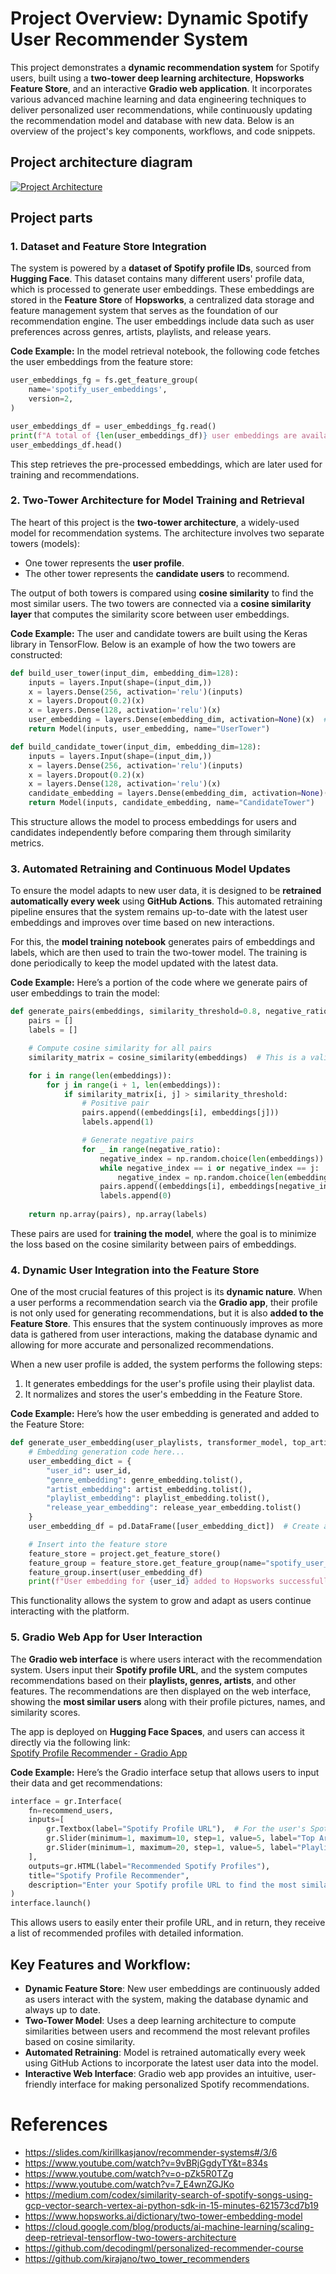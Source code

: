 # Project Overview: Dynamic Spotify User Recommender System

This project demonstrates a **dynamic recommendation system** for Spotify users, built using a **two-tower deep learning architecture**, **Hopsworks Feature Store**, and an interactive **Gradio web application**. It incorporates various advanced machine learning and data engineering techniques to deliver personalized user recommendations, while continuously updating the recommendation model and database with new data. Below is an overview of the project's key components, workflows, and code snippets.

## Project architecture diagram
[![Project Architecture](./documentation/project-architecture-v2.png)](./documentation/project-architecture-v2.png)

## Project parts

### 1. **Dataset and Feature Store Integration**

The system is powered by a **dataset of Spotify profile IDs**, sourced from **Hugging Face**. This dataset contains many different users' profile data, which is processed to generate user embeddings. These embeddings are stored in the **Feature Store** of **Hopsworks**, a centralized data storage and feature management system that serves as the foundation of our recommendation engine. The user embeddings include data such as user preferences across genres, artists, playlists, and release years.

**Code Example:** In the model retrieval notebook, the following code fetches the user embeddings from the feature store:

```python
user_embeddings_fg = fs.get_feature_group(
    name='spotify_user_embeddings',
    version=2,
)

user_embeddings_df = user_embeddings_fg.read()
print(f"A total of {len(user_embeddings_df)} user embeddings are available.")
user_embeddings_df.head()
```

This step retrieves the pre-processed embeddings, which are later used for training and recommendations.


### 2. **Two-Tower Architecture for Model Training and Retrieval**

The heart of this project is the **two-tower architecture**, a widely-used model for recommendation systems. The architecture involves two separate towers (models):

- One tower represents the **user profile**.
- The other tower represents the **candidate users** to recommend.

The output of both towers is compared using **cosine similarity** to find the most similar users. The two towers are connected via a **cosine similarity layer** that computes the similarity score between user embeddings.

**Code Example:** The user and candidate towers are built using the Keras library in TensorFlow. Below is an example of how the two towers are constructed:

```python
def build_user_tower(input_dim, embedding_dim=128):
    inputs = layers.Input(shape=(input_dim,))
    x = layers.Dense(256, activation='relu')(inputs)
    x = layers.Dropout(0.2)(x)
    x = layers.Dense(128, activation='relu')(x)
    user_embedding = layers.Dense(embedding_dim, activation=None)(x)  # Final user embedding
    return Model(inputs, user_embedding, name="UserTower")

def build_candidate_tower(input_dim, embedding_dim=128):
    inputs = layers.Input(shape=(input_dim,))
    x = layers.Dense(256, activation='relu')(inputs)
    x = layers.Dropout(0.2)(x)
    x = layers.Dense(128, activation='relu')(x)
    candidate_embedding = layers.Dense(embedding_dim, activation=None)(x)  # Final candidate embedding
    return Model(inputs, candidate_embedding, name="CandidateTower")
```

This structure allows the model to process embeddings for users and candidates independently before comparing them through similarity metrics.


### 3. **Automated Retraining and Continuous Model Updates**

To ensure the model adapts to new user data, it is designed to be **retrained automatically every week** using **GitHub Actions**. This automated retraining pipeline ensures that the system remains up-to-date with the latest user embeddings and improves over time based on new interactions.

For this, the **model training notebook** generates pairs of embeddings and labels, which are then used to train the two-tower model. The training is done periodically to keep the model updated with the latest data.

**Code Example:** Here’s a portion of the code where we generate pairs of user embeddings to train the model:

```python
def generate_pairs(embeddings, similarity_threshold=0.8, negative_ratio=1):
    pairs = []
    labels = []

    # Compute cosine similarity for all pairs
    similarity_matrix = cosine_similarity(embeddings)  # This is a valid pairwise similarity matrix

    for i in range(len(embeddings)):
        for j in range(i + 1, len(embeddings)):
            if similarity_matrix[i, j] > similarity_threshold:
                # Positive pair
                pairs.append((embeddings[i], embeddings[j]))
                labels.append(1)

                # Generate negative pairs
                for _ in range(negative_ratio):
                    negative_index = np.random.choice(len(embeddings))
                    while negative_index == i or negative_index == j:
                        negative_index = np.random.choice(len(embeddings))
                    pairs.append((embeddings[i], embeddings[negative_index]))
                    labels.append(0)
    
    return np.array(pairs), np.array(labels)
```

These pairs are used for **training the model**, where the goal is to minimize the loss based on the cosine similarity between pairs of embeddings.


### 4. **Dynamic User Integration into the Feature Store**

One of the most crucial features of this project is its **dynamic nature**. When a user performs a recommendation search via the **Gradio app**, their profile is not only used for generating recommendations, but it is also **added to the Feature Store**. This ensures that the system continuously improves as more data is gathered from user interactions, making the database dynamic and allowing for more accurate and personalized recommendations.

When a new user profile is added, the system performs the following steps:

1. It generates embeddings for the user's profile using their playlist data.
2. It normalizes and stores the user's embedding in the Feature Store.

**Code Example:** Here’s how the user embedding is generated and added to the Feature Store:

```python
def generate_user_embedding(user_playlists, transformer_model, top_artist_count, playlists_count):
    # Embedding generation code here...
    user_embedding_dict = {
        "user_id": user_id,
        "genre_embedding": genre_embedding.tolist(),
        "artist_embedding": artist_embedding.tolist(),
        "playlist_embedding": playlist_embedding.tolist(),
        "release_year_embedding": release_year_embedding.tolist()
    }
    user_embedding_df = pd.DataFrame([user_embedding_dict])  # Create a DataFrame with a single row

    # Insert into the feature store
    feature_store = project.get_feature_store()
    feature_group = feature_store.get_feature_group(name="spotify_user_embeddings", version=2)
    feature_group.insert(user_embedding_df)
    print(f"User embedding for {user_id} added to Hopsworks successfully.")
```

This functionality allows the system to grow and adapt as users continue interacting with the platform.


### 5. **Gradio Web App for User Interaction**

The **Gradio web interface** is where users interact with the recommendation system. Users input their **Spotify profile URL**, and the system computes recommendations based on their **playlists, genres, artists**, and other features. The recommendations are then displayed on the web interface, showing the **most similar users** along with their profile pictures, names, and similarity scores.

The app is deployed on **Hugging Face Spaces**, and users can access it directly via the following link:  
[Spotify Profile Recommender - Gradio App](https://huggingface.co/spaces/minifixio/ID2223-final-project)

**Code Example:** Here’s the Gradio interface setup that allows users to input their data and get recommendations:

```python
interface = gr.Interface(
    fn=recommend_users,
    inputs=[
        gr.Textbox(label="Spotify Profile URL"),  # For the user's Spotify URL
        gr.Slider(minimum=1, maximum=10, step=1, value=5, label="Top Artist Count"),  # For top artist count
        gr.Slider(minimum=1, maximum=20, step=1, value=5, label="Playlists Count")  # For playlists count
    ],
    outputs=gr.HTML(label="Recommended Spotify Profiles"),
    title="Spotify Profile Recommender",
    description="Enter your Spotify profile URL to find the most similar users based on your playlists!"
)
interface.launch()
```

This allows users to easily enter their profile URL, and in return, they receive a list of recommended profiles with detailed information.


## Key Features and Workflow:

- **Dynamic Feature Store**: New user embeddings are continuously added as users interact with the system, making the database dynamic and always up to date.
- **Two-Tower Model**: Uses a deep learning architecture to compute similarities between users and recommend the most relevant profiles based on cosine similarity.
- **Automated Retraining**: Model is retrained automatically every week using GitHub Actions to incorporate the latest user data into the model.
- **Interactive Web Interface**: Gradio web app provides an intuitive, user-friendly interface for making personalized Spotify recommendations.

# References
- https://slides.com/kirillkasjanov/recommender-systems#/3/6
- https://www.youtube.com/watch?v=9vBRjGgdyTY&t=834s
- https://www.youtube.com/watch?v=o-pZk5R0TZg
- https://www.youtube.com/watch?v=7_E4wnZGJKo
- https://medium.com/codex/similarity-search-of-spotify-songs-using-gcp-vector-search-vertex-ai-python-sdk-in-15-minutes-621573cd7b19
- https://www.hopsworks.ai/dictionary/two-tower-embedding-model
- https://cloud.google.com/blog/products/ai-machine-learning/scaling-deep-retrieval-tensorflow-two-towers-architecture
- https://github.com/decodingml/personalized-recommender-course
- https://github.com/kirajano/two_tower_recommenders